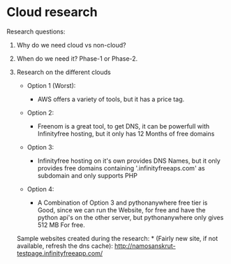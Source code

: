 # Cloud research

Research questions:

1. Why do we need cloud vs non-cloud?

2. When do we need it? Phase-1 or Phase-2.

3. Research on the different clouds
  
    * Option 1 (Worst):
      * AWS offers a variety of tools, but it has a price tag.

    * Option 2:
      * Freenom is a great tool, to get DNS, it can be powerfull with Infinityfree hosting, but it only has 12 Months of free domains

    * Option 3:
      * Infinityfree hosting on it's own provides DNS Names, but it only provides free domains containing '.infinityfreeaps.com' as subdomain and only supports PHP
    
    * Option 4:
      * A Combination of Option 3 and pythonanywhere free tier is Good, since we can run the Website, for free and have the python api's on the other server, but pythonanywhere only gives 512 MB For free.

    Sample websites created during the research:
        * (Fairly new site, if not available, refresh the dns cache): http://namosanskrut-testpage.infinityfreeapp.com/ 
   
